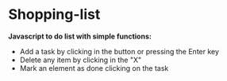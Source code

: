 # Shopping-list
**Javascript to do list with simple functions:**
- Add a task by clicking in the button or pressing the Enter key
- Delete any item by clicking in the "X"
- Mark an element as done clicking on the task

